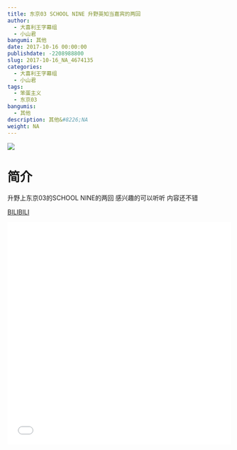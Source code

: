 ```yaml
---
title: 东京03 SCHOOL NINE 升野英知当嘉宾的两回
author: 
  - 大喜利王字幕组
  - 小山君
bangumi: 其他
date: 2017-10-16 00:00:00
publishdate: -2208988800
slug: 2017-10-16_NA_4674135
categories: 
  - 大喜利王字幕组
  - 小山君
tags: 
  - 笨蛋主义
  - 东京03
bangumis: 
  - 其他
description: 其他&#8226;NA
weight: NA
---
```


![](https://i.imgur.com/IKph4cv.jpg)

# 简介  
升野上东京03的SCHOOL NINE的两回 感兴趣的可以听听 内容还不错 







  [BILIBILI](https://www.bilibili.com/video/av4674135/)


<div class="vcontainer">  <iframe class='video' src="//www.bilibili.com/blackboard/player.html?aid=4674135" width="100%" height="500" frameborder="0" allowfullscreen="allowfullscreen"></iframe></div>
